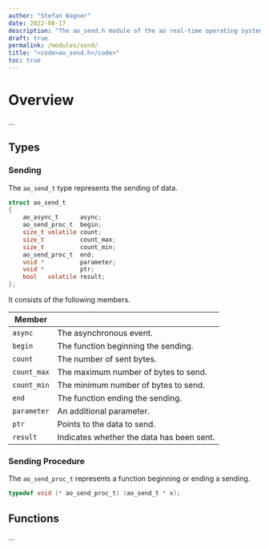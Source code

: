 ```yaml
---
author: "Stefan Wagner"
date: 2022-08-17
description: "The ao_send.h module of the ao real-time operating system."
draft: true
permalink: /modules/send/
title: "<code>ao_send.h</code>"
toc: true
---
```


# Overview

...

## Types

### Sending

The `ao_send_t` type represents the sending of data.

```c
struct ao_send_t
{
    ao_async_t      async;
    ao_send_proc_t  begin;
    size_t volatile count;
    size_t          count_max;
    size_t          count_min;
    ao_send_proc_t  end;
    void *          parameter;
    void *          ptr;
    bool   volatile result;
};
```

It consists of the following members.

| Member | |
|--------|-|
| `async` | The asynchronous event. |
| `begin` | The function beginning the sending. |
| `count` | The number of sent bytes. |
| `count_max` | The maximum number of bytes to send. |
| `count_min` | The minimum number of bytes to send. |
| `end` | The function ending the sending. |
| `parameter` | An additional parameter. |
| `ptr` | Points to the data to send. |
| `result` | Indicates whether the data has been sent. |

### Sending Procedure

The `ao_send_proc_t` represents a function beginning or ending a sending.

```c
typedef void (* ao_send_proc_t) (ao_send_t * x);
```

## Functions

...
